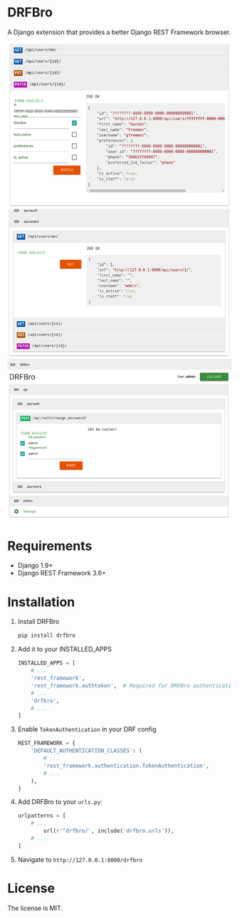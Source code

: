 # DRFBro

A Django extension that provides a better Django REST Framework browser.

![Screenshot 1](images/i1.png)
![Screenshot 2](images/i2.png)
![Screenshot 3](images/i3.png)

# Requirements

- Django 1.9+
- Django REST Framework 3.6+

# Installation

1. Install DRFBro

    ```sh
    pip install drfbro
    ```

2. Add it to your INSTALLED_APPS

    ```python
    INSTALLED_APPS = [
        # ...
        'rest_framework',
        'rest_framework.authtoken',  # Required for DRFBro authentication
        # ...
        'drfbro',
        # ...
    ]
    ```

3. Enable `TokenAuthentication`  in your DRF config

    ```python
    REST_FRAMEWORK = {
        'DEFAULT_AUTHENTICATION_CLASSES': (
            # ...
            'rest_framework.authentication.TokenAuthentication',
            # ...
        ),
    }
    ```

4. Add DRFBro to your `urls.py`:

    ```python
    urlpatterns = [
        # ...
            url(r'^drfbro/', include('drfbro.urls')),
        # ...
    ]
    ```

5. Navigate to `http://127.0.0.1:8000/drfbro`

# License

The license is MIT.
